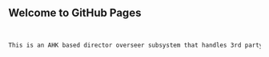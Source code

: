 ## Welcome to GitHub Pages



```markdown


This is an AHK based director overseer subsystem that handles 3rd party utilities on game launch.


```
